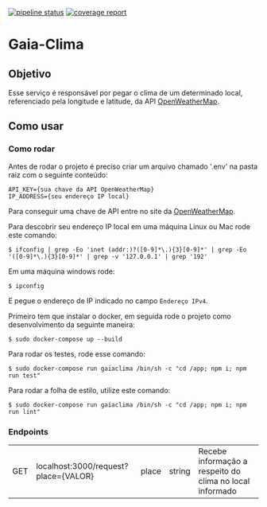 
[![pipeline status](https://gitlab.com/botgaia/Gaia-Clima/badges/master/pipeline.svg)](https://gitlab.com/botgaia/Gaia-Clima/commits/master)
[![coverage report](https://gitlab.com/botgaia/Gaia-Clima/badges/master/coverage.svg)](https://gitlab.com/botgaia/Gaia-Clima/commits/master)


# Gaia-Clima

## Objetivo
Esse serviço é responsável por pegar o clima de um determinado local, referenciado pela longitude e latitude, da API [OpenWeatherMap](https://openweathermap.org).

## Como usar

### Como rodar
Antes de rodar o projeto é preciso criar um arquivo chamado '.env' na pasta raiz com o seguinte conteúdo:

~~~~
API_KEY={sua chave da API OpenWeatherMap}
IP_ADDRESS={seu endereço IP local}
~~~~

Para conseguir uma chave de API entre no site da [OpenWeatherMap](https://openweathermap.org).

Para descobrir seu endereço IP local em uma máquina Linux ou Mac rode este comando:

```$ ifconfig | grep -Eo 'inet (addr:)?([0-9]*\.){3}[0-9]*' | grep -Eo '([0-9]*\.){3}[0-9]*' | grep -v '127.0.0.1' | grep '192'```

Em uma máquina windows rode:

```$ ipconfig```

E pegue o endereço de IP indicado no campo `Endereço IPv4`.

Primeiro tem que instalar o docker, em seguida rode o projeto como desenvolvimento da seguinte maneira:

```$ sudo docker-compose up --build```

Para rodar os testes, rode esse comando:

``` $ sudo docker-compose run gaiaclima /bin/sh -c "cd /app; npm i; npm run test" ```

Para rodar a folha de estilo, utilize este comando:

``` $ sudo docker-compose run gaiaclima /bin/sh -c "cd /app; npm i; npm run lint" ```

### Endpoints
<table>
	<tr>
		<td>GET</td>
		<td>localhost:3000/request?place={VALOR}</td>
		<td>place</td>
		<td>string</td>
		<td>Recebe informação a respeito do clima no local informado</td>
	</tr>
</table>

